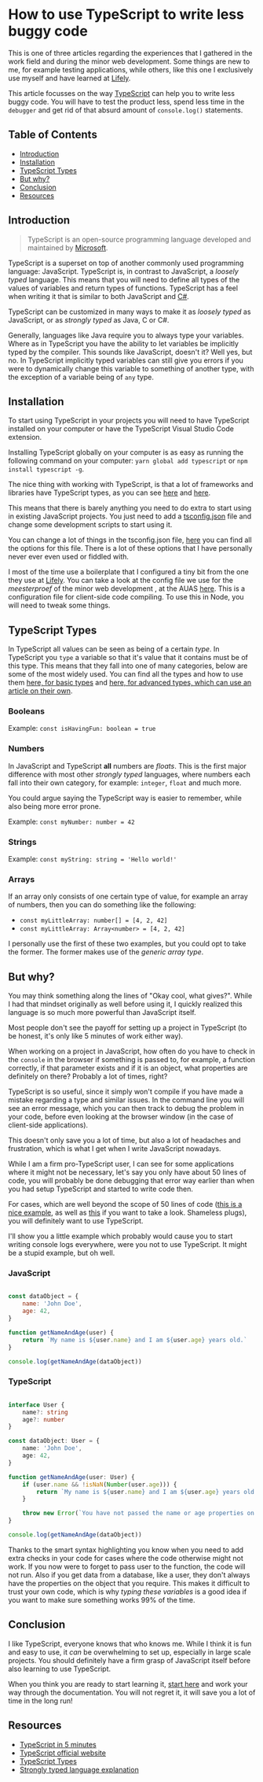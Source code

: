 # How to use TypeScript to write less buggy code

This is one of three articles regarding the experiences that I gathered in the work field and during the minor web development. Some things are new to me, for example testing applications, while others, like this one I exclusively use myself and have learned at [Lifely](https://lifely.nl/).

This article focusses on the way [TypeScript](https://www.typescriptlang.org/docs/home.html) can help you to write less buggy code. You will have to test the product less, spend less time in the `debugger` and get rid of that absurd amount of `console.log()` statements.

## Table of Contents

* [Introduction](#Introduction)
* [Installation](#Installation)
* [TypeScript Types](#Typescript-types)
* [But why?](#But-why?)
* [Conclusion](#Conclusion)
* [Resources](#Resources)

## Introduction

> TypeScript is an open-source programming language developed and maintained by [Microsoft](https://www.microsoft.com/en-us/).

TypeScript is a superset on top of another commonly used programming language: JavaScript.
TypeScript is, in contrast to JavaScript, a _loosely typed_ language. This means that you will need to define all types of the values of variables and return types of functions.
TypeScript has a feel when writing it that is similar to both JavaScript and [C#](https://docs.microsoft.com/en-us/dotnet/csharp/).

TypeScript can be customized in many ways to make it as _loosely typed_ as JavaScript, or as _strongly typed_ as Java, C or C#.

Generally, languages like Java require you to always type your variables. Where as in TypeScript you have the ability to let variables be implicitly typed by the compiler. This sounds like JavaScript, doesn't it? Well yes, but no. In TypeScript implicitly typed variables can still give you errors if you were to dynamically change this variable to something of another type, with the exception of a variable being of `any` type.

## Installation

To start using TypeScript in your projects you will need to have TypeScript installed on your computer or have the TypeScript Visual Studio Code extension.

Installing TypeScript globally on your computer is as easy as running the following command on your computer:
`yarn global add typescript` or `npm install typescript -g`.

The nice thing with working with TypeScript, is that a lot of frameworks and libraries have TypeScript types, as you can see [here](https://www.typescriptlang.org/samples/index.html) and [here](https://definitelytyped.org/).

This means that there is barely anything you need to do extra to start using in existing JavaScript projects.
You just need to add a [tsconfig.json](https://www.typescriptlang.org/docs/handbook/tsconfig-json.html) file and change some development scripts to start using it.

You can change a lot of things in the tsconfig.json file, [here](https://www.typescriptlang.org/docs/handbook/compiler-options.html) you can find all the options for this file. There is a lot of these options that I have personally never ever even used or fiddled with.

I most of the time use a boilerplate that I configured a tiny bit from the one they use at [Lifely](https://lifely.nl). You can take a look at the config file we use for the _meesterproef_ of the minor web development , at the AUAS [here](../assets/tsconfig.json). This is a configuration file for client-side code compiling. To use this in Node, you will need to tweak some things.

## TypeScript Types

In TypeScript all values can be seen as being of a certain _type_.
In TypeScript you `type` a variable so that it's value that it contains must be of this type.
This means that they fall into one of many categories, below are some of the most widely used.
You can find all the types and how to use them [here, for basic types](https://www.typescriptlang.org/docs/handbook/basic-types.html) and [here, for advanced types, which can use an article on their own](https://www.typescriptlang.org/docs/handbook/advanced-types.html).

### Booleans

Example: `const isHavingFun: boolean = true`

### Numbers

In JavaScript and TypeScript **all** numbers are _floats_. This is the first major difference with most other _strongly typed_ languages, where numbers each fall into their own category, for example: `integer`, `float` and much more.

You could argue saying the TypeScript way is easier to remember, while also being more error prone.

Example: `const myNumber: number = 42`

### Strings

Example: `const myString: string = 'Hello world!'`

### Arrays

If an array only consists of one certain type of value, for example an array of numbers, then you can do something like the following:

* `const myLittleArray: number[] = [4, 2, 42]`
* `const myLittleArray: Array<number> = [4, 2, 42]`

I personally use the first of these two examples, but you could opt to take the former. The former makes use of the _generic array type_.

## But why?

You may think something along the lines of "Okay cool, what gives?". While I had that mindset originally as well before using it, I quickly realized this language is so much more powerful than JavaScript itself.

Most people don't see the payoff for setting up a project in TypeScript (to be honest, it's only like 5 minutes of work either way).

When working on a project in JavaScript, how often do you have to check in the `console` in the browser if something is passed to, for example, a function correctly, if that parameter exists and if it is an object, what properties are definitely on there? Probably a lot of times, right?

TypeScript is so useful, since it simply won't compile if you have made a mistake regarding a type and similar issues. In the command line you will see an error message, which you can then track to debug the problem in your code, before even looking at the browser window (in the case of client-side applications).

This doesn't only save you a lot of time, but also a lot of headaches and frustration, which is what I get when I write JavaScript nowadays.

While I am a firm pro-TypeScript user, I can see for some applications where it might not be necessary, let's say you only have about 50 lines of code, you will probably be done debugging that error way earlier than when you had setup TypeScript and started to write code then.

For cases, which are well beyond the scope of 50 lines of code ([this is a nice example](https://github.com/Maikxx/360-wallscope), as well as [this](https://github.com/Maikxx/jiskefet) if you want to take a look. Shameless plugs), you will definitely want to use TypeScript.

I'll show you a little example which probably would cause you to start writing console logs everywhere, were you not to use TypeScript. It might be a stupid example, but oh well.

### JavaScript

```javascript

const dataObject = {
    name: 'John Doe',
    age: 42,
}

function getNameAndAge(user) {
    return `My name is ${user.name} and I am ${user.age} years old.`
}

console.log(getNameAndAge(dataObject))

```

### TypeScript

```typescript

interface User {
    name?: string
    age?: number
}

const dataObject: User = {
    name: 'John Doe',
    age: 42,
}

function getNameAndAge(user: User) {
    if (user.name && !isNaN(Number(user.age))) {
        return `My name is ${user.name} and I am ${user.age} years old.`
    }

    throw new Error(`You have not passed the name or age properties on the user object correctly.`)
}

console.log(getNameAndAge(dataObject))

```

Thanks to the smart syntax highlighting you know when you need to add extra checks in your code for cases where the code otherwise might not work. If you now were to forget to pass user to the function, the code will not run. Also if you get data from a database, like a user, they don't always have the properties on the object that you require. This makes it difficult to trust your own code, which is why _typing these variables_ is a good idea if you want to make sure something works 99% of the time.

## Conclusion

I like TypeScript, everyone knows that who knows me.
While I think it is fun and easy to use, it _can_ be overwhelming to set up, especially in large scale projects.
You should definitely have a firm grasp of JavaScript itself before also learning to use TypeScript.

When you think you are ready to start learning it, [start here](https://www.typescriptlang.org/) and work your way through the documentation. You will not regret it, it will save you a lot of time in the long run!

## Resources

* [TypeScript in 5 minutes](https://www.typescriptlang.org/docs/handbook/typescript-in-5-minutes.html)
* [TypeScript official website](https://www.typescriptlang.org/)
* [TypeScript Types](https://www.typescriptlang.org/docs/handbook/basic-types.html)
* [Strongly typed language explanation](https://way2java.com/java-introduction/strongly-typed-language/)